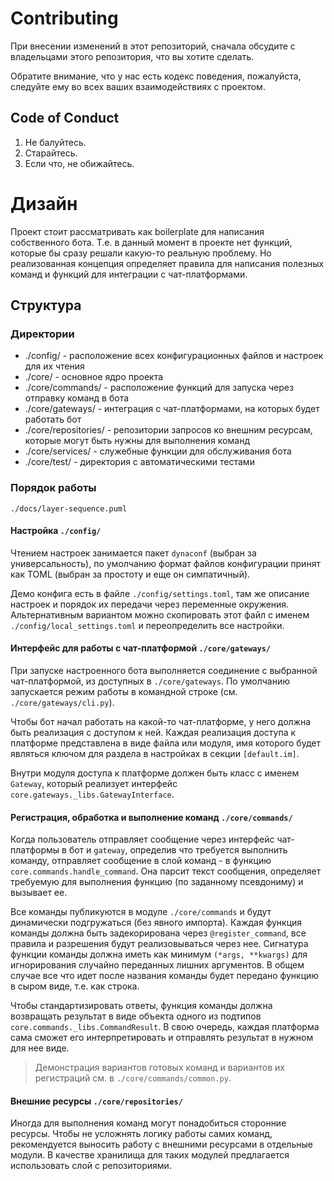 # Contributing

При внесении изменений в этот репозиторий, сначала обсудите с владельцами этого репозитория, что вы хотите сделать.

Обратите внимание, что у нас есть кодекс поведения, пожалуйста, следуйте ему во всех ваших взаимодействиях с проектом.

## Code of Conduct

1. Не балуйтесь.
2. Старайтесь.
3. Если что, не обижайтесь.

# Дизайн

Проект стоит рассматривать как boilerplate для написания собственного бота.
Т.е. в данный момент в проекте нет функций, которые бы сразу решали какую-то реальную проблему.
Но реализованная концепция определяет правила для написания полезных команд и функций для интеграции с чат-платформами.

## Структура

### Директории

- ./config/ - расположение всех конфигурационных файлов и настроек для их чтения
- ./core/ - основное ядро проекта
- ./core/commands/ - расположение функций для запуска через отправку команд в бота
- ./core/gateways/ - интеграция с чат-платформами, на которых будет работать бот
- ./core/repositories/ - репозитории запросов ко внешним ресурсам, которые могут быть нужны для выполнения команд
- ./core/services/ - служебные функции для обслуживания бота
- ./core/test/ - директория с автоматическими тестами

### Порядок работы

`./docs/layer-sequence.puml`

#### Настройка `./config/`

Чтением настроек занимается пакет `dynaconf` (выбран за универсальность),
по умолчанию формат файлов конфигурации принят как TOML (выбран за простоту и еще он симпатичный).

Демо конфига есть в файле `./config/settings.toml`, там же описание настроек и порядок их передачи через переменные окружения.
Альтернативным вариантом можно скопировать этот файл с именем `./config/local_settings.toml` и переопределить все настройки.

#### Интерфейс для работы с чат-платформой `./core/gateways/`

При запуске настроенного бота выполняется соединение с выбранной чат-платформой, из доступных в `./core/gateways`.
По умолчанию запускается режим работы в командной строке (см. `./core/gateways/cli.py`).

Чтобы бот начал работать на какой-то чат-платформе, у него должна быть реализация с доступом к ней.
Каждая реализация доступа к платформе представлена в виде файла или модуля,
имя которого будет являться ключом для раздела в настройках в секции `[default.im]`.

Внутри модуля доступа к платформе должен быть класс с именем `Gateway`,
который реализует интерфейс `core.gateways._libs.GatewayInterface`.

#### Регистрация, обработка и выполнение команд `./core/commands/`

Когда пользователь отправляет сообщение через интерфейс чат-платформы в бот и `gateway`, определив что требуется выполнить команду,
отправляет сообщение в слой команд - в функцию `core.commands.handle_command`.
Она парсит текст сообщения, определяет требуемую для выполнения функцию (по заданному псевдониму) и вызывает ее.

Все команды публикуются в модуле `./core/commands` и будут динамически подгружаться (без явного импорта).
Каждая функция команды должна быть задекорирована через `@register_command`, все правила и разрешения будут реализовываться через нее.
Сигнатура функции команды должна иметь как минимум `(*args, **kwargs)` для игнорирования случайно переданных лишних аргументов.
В общем случае все что идет после названия команды будет передано функцию в сыром виде, т.е. как строка.

Чтобы стандартизировать ответы, функция команды должна возвращать результат в виде объекта одного из подтипов `core.commands._libs.CommandResult`.
В свою очередь, каждая платформа сама сможет его интерпретировать и отправлять результат в нужном для нее виде.

> Демонстрация вариантов готовых команд и вариантов их регистраций см. в `./core/commands/common.py`.

#### Внешние ресурсы `./core/repositories/`

Иногда для выполнения команд могут понадобиться сторонние ресурсы.
Чтобы не усложнять логику работы самих команд, рекомендуется выносить работу с внешними ресурсами в отдельные модули.
В качестве хранилища для таких модулей предлагается использовать слой с репозиториями.
